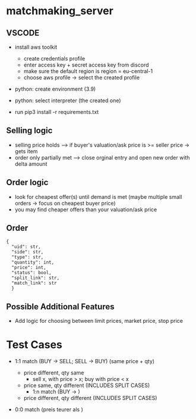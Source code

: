 # matchmaking_server

## VSCODE

- install aws toolkit

  - create credentials profile
  - enter access key + secret access key from discord
  - make sure the default region is region = eu-central-1
  - choose aws profile -> select the created profile

- python: create environment (3.9)
- python: select interpreter (the created one)
- run pip3 install -r requirements.txt


## Selling logic

- selling price holds --> if buyer's valuation/ask price is >= seller price -> gets item
- order only partially met --> close orginal entry and open new order with delta amount


## Order logic

- look for cheapest offer(s) until demand is met (maybe multiple small orders -> focus on cheapest buyer price)
- you may find cheaper offers than your valuation/ask price


## Order 

    { 
      "uid": str,
      "side": str,
      "type": str,
      "quantity": int,
      "price": int,
      "status": bool,
      "split_link": str,
      "match_link": str
      }


## Possible Additional Features
- Add logic for choosing between limit prices, market price, stop price 


# Test Cases
- 1:1 match (BUY -> SELL; SELL -> BUY) (same price + qty)
	- price different, qty same
		- sell x, with price > x; buy with price < x
	- price same, qty different (INCLUDES SPLIT CASES)
		- 1:n match (BUY -> )
	- price different, qty different (INCLUDES SPLIT CASES)


- 0:0 match (preis teurer als )